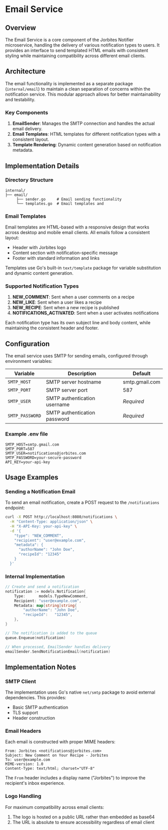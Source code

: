 # Email Service

## Overview

The Email Service is a core component of the Jorbites Notifier microservice, handling the delivery of various notification types to users. It provides an interface to send templated HTML emails with consistent styling while maintaining compatibility across different email clients.

## Architecture

The email functionality is implemented as a separate package (`internal/email`) to maintain a clean separation of concerns within the notification service. This modular approach allows for better maintainability and testability.

### Key Components

1. **EmailSender**: Manages the SMTP connection and handles the actual email delivery.
2. **Email Templates**: HTML templates for different notification types with a consistent layout.
3. **Template Rendering**: Dynamic content generation based on notification metadata.

## Implementation Details

### Directory Structure

```
internal/
├── email/
     ├── sender.go     # Email sending functionality
     └── templates.go  # Email templates and
```

### Email Templates

Email templates are HTML-based with a responsive design that works across desktop and mobile email clients. All emails follow a consistent layout:

- Header with Jorbites logo
- Content section with notification-specific message
- Footer with standard information and links

Templates use Go's built-in `text/template` package for variable substitution and dynamic content generation.

### Supported Notification Types

1. **NEW_COMMENT**: Sent when a user comments on a recipe
2. **NEW_LIKE**: Sent when a user likes a recipe
3. **NEW_RECIPE**: Sent when a new recipe is published
4. **NOTIFICATIONS_ACTIVATED**: Sent when a user activates notifications

Each notification type has its own subject line and body content, while maintaining the consistent header and footer.

## Configuration

The email service uses SMTP for sending emails, configured through environment variables:

| Variable | Description | Default |
|----------|-------------|---------|
| `SMTP_HOST` | SMTP server hostname | smtp.gmail.com |
| `SMTP_PORT` | SMTP server port | 587 |
| `SMTP_USER` | SMTP authentication username | *Required* |
| `SMTP_PASSWORD` | SMTP authentication password | *Required* |

### Example .env file

```
SMTP_HOST=smtp.gmail.com
SMTP_PORT=587
SMTP_USER=notifications@jorbites.com
SMTP_PASSWORD=your-secure-password
API_KEY=your-api-key
```

## Usage Examples

### Sending a Notification Email

To send an email notification, create a POST request to the `/notifications` endpoint:

```bash
curl -X POST http://localhost:8080/notifications \
  -H "Content-Type: application/json" \
  -H "X-API-Key: your-api-key" \
  -d '{
    "type": "NEW_COMMENT",
    "recipient": "user@example.com",
    "metadata": {
      "authorName": "John Doe",
      "recipeId": "12345"
    }
  }'
```

### Internal Implementation

```go
// Create and send a notification
notification := models.Notification{
    Type:      models.TypeNewComment,
    Recipient: "user@example.com",
    Metadata: map[string]string{
        "authorName": "John Doe",
        "recipeId":   "12345",
    },
}

// The notification is added to the queue
queue.Enqueue(notification)

// When processed, EmailSender handles delivery
emailSender.SendNotificationEmail(notification)
```

## Implementation Notes

### SMTP Client

The implementation uses Go's native `net/smtp` package to avoid external dependencies. This provides:

- Basic SMTP authentication
- TLS support
- Header construction

### Email Headers

Each email is constructed with proper MIME headers:

```
From: Jorbites <notifications@jorbites.com>
Subject: New Comment on Your Recipe - Jorbites
To: user@example.com
MIME-version: 1.0
Content-Type: text/html; charset="UTF-8"
```

The `From` header includes a display name ("Jorbites") to improve the recipient's inbox experience.

### Logo Handling

For maximum compatibility across email clients:

1. The logo is hosted on a public URL rather than embedded as base64
2. The URL is absolute to ensure accessibility regardless of email client
